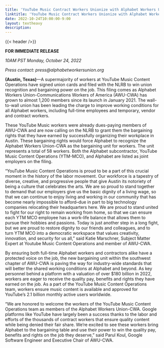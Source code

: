 ```yaml
---
title: 'YouTube Music Contract Workers Unionize with Alphabet Workers Union-CWA & File Petition with NLRB to Win Bargaining Rights'
linktitle: 'YouTube Music Contract Workers Unionize with Alphabet Workers Union-CWA & File Petition with NLRB to Win Bargaining Rights'
date: 2022-10-24T10:00:00-9:00
layout: textheavy
description:
---
```


{{< header />}}

**FOR IMMEDIATE RELEASE**

_10AM PST Monday, October 24, 2022_

_Press contact: press@alphabetworkersunion.org_

**(Austin, Texas)**—A supermajority of workers at YouTube Music Content Operations have signed union cards and filed with the NLRB to win union recognition and bargaining power on the job. This filing comes as Alphabet Workers Union-Communications Workers of America (AWU-CWA) has grown to almost 1,200 members since its launch in January 2021. The wall-to-wall union has been leading the charge to improve working conditions for all Alphabet workers, including full-time employees and temporary, vendor and contract workers.

These YouTube Music workers were already dues-paying members of AWU-CWA and are now calling on the NLRB to grant them the bargaining rights that they have earned by successfully organizing their workplace in Austin. These bargaining rights would force Alphabet to recognize the Alphabet Workers Union-CWA as the bargaining unit for workers. The unit represents a total of 58 workers. Both the Alphabet subcontractor, YouTube Music Content Operations (YTM-MCO), and Alphabet are listed as joint employers on the filing.

“YouTube Music Content Operations is proud to be a part of this crucial moment in the history of the labor movement. Our workforce is a tapestry of diverse, creative, and progressive people that give Austin its notoriety of being a culture that celebrates the arts. We are so proud to stand together to demand that our employers give us the basic dignity of a living wage, so that we can continue to enjoy living and working in our community that has become nearly impossible to afford–due in part to big technology companies relocating their headquarters here. We are proud to stand united to fight for our right to remain working from home, so that we can ensure each YTM MCO employee has a work-life balance that allows them to pursue their hobbies and passions. Today is just another step in a long fight, but we are proud to restore dignity to our friends and colleagues, and to turn YTM MCO into a democratic workspace that values creativity, innovation, and security for us all,” said Katie Marschner, Subject Matter Expert at Youtube Music Content Operations and member of AWU-CWA.

By ensuring both full-time Alphabet workers and contractors alike have a protected voice on the job, the new bargaining unit within the southwest chapter of AWU-CWA is paving the way for industry-wide standards that will better the shared working conditions at Alphabet and beyond. As key personnel behind a platform with a valuation of over $180 billion in 2022, workers are eager to receive the quality pay, benefits and rights they have earned on the job. As a part of the YouTube Music Content Operations team, workers ensure music content is available and approved for YouTube’s 2.1 billion monthly active users worldwide.

“We are honored to welcome the workers of the YouTube Music Content Operations team as members of the Alphabet Workers Union-CWA. Google platforms like YouTube have largely been a success thanks to the labor and efforts of the thousands of contract workers that ensure quality content while being denied their fair share. We’re excited to see these workers bring Alphabet to the bargaining table and use their power to win the quality pay, benefits and rights on the job they deserve,” said Parul Koul, Google Software Engineer and Executive Chair of AWU-CWA.
